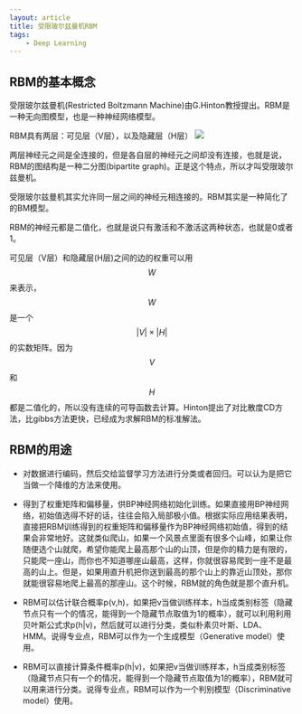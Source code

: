 ```yaml
---
layout: article
title: 受限玻尔兹曼机RBM
tags:
    - Deep Learning
---
```


## RBM的基本概念

受限玻尔兹曼机(Restricted Boltzmann Machine)由G.Hinton教授提出。RBM是一种无向图模型，也是一种神经网络模型。

RBM具有两层：可见层（V层），以及隐藏层（H层）
![](https://img-blog.csdn.net/20150406200045638)

两层神经元之间是全连接的，但是各自层的神经元之间却没有连接，也就是说，RBM的图结构是一种二分图(bipartite graph)。正是这个特点，所以才叫受限玻尔兹曼机。

受限玻尔兹曼机其实允许同一层之间的神经元相连接的。RBM其实是一种简化了的BM模型。


RBM的神经元都是二值化，也就是说只有激活和不激活这两种状态，也就是0或者1。

可见层（V层）和隐藏层(H层)之间的边的权重可以用$$W$$来表示，$$W$$是一个$$|V| \times |H|$$的实数矩阵。因为$$V$$和$$H$$都是二值化的，所以没有连续的可导函数去计算。Hinton提出了对比散度CD方法，比gibbs方法更快，已经成为求解RBM的标准解法。



## RBM的用途

- 对数据进行编码，然后交给监督学习方法进行分类或者回归。可以认为是把它当做一个降维的方法来使用。

- 得到了权重矩阵和偏移量，供BP神经网络初始化训练。如果直接用BP神经网络，初始值选得不好的话，往往会陷入局部极小值。根据实际应用结果表明，直接把RBM训练得到的权重矩阵和偏移量作为BP神经网络初始值，得到的结果会非常地好。这就类似爬山，如果一个风景点里面有很多个山峰，如果让你随便选个山就爬，希望你能爬上最高那个山的山顶，但是你的精力是有限的，只能爬一座山，而你也不知道哪座山最高，这样，你就很容易爬到一座不是最高的山上。但是，如果用直升机把你送到最高的那个山上的靠近山顶处，那你就能很容易地爬上最高的那座山。这个时候，RBM就的角色就是那个直升机。

- RBM可以估计联合概率p(v,h)，如果把v当做训练样本，h当成类别标签（隐藏节点只有一个的情况，能得到一个隐藏节点取值为1的概率），就可以利用利用贝叶斯公式求p(h|v)，然后就可以进行分类，类似朴素贝叶斯、LDA、HMM。说得专业点，RBM可以作为一个生成模型（Generative model）使用。

- RBM可以直接计算条件概率p(h|v)，如果把v当做训练样本，h当成类别标签（隐藏节点只有一个的情况，能得到一个隐藏节点取值为1的概率），RBM就可以用来进行分类。说得专业点，RBM可以作为一个判别模型（Discriminative model）使用。
